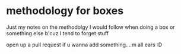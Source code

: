 # methodology for boxes
Just my notes on the methodolgy I would follow when doing a box or something else b'cuz I tend to forget stuff

open up a pull request if u wanna add something....m all ears :D
